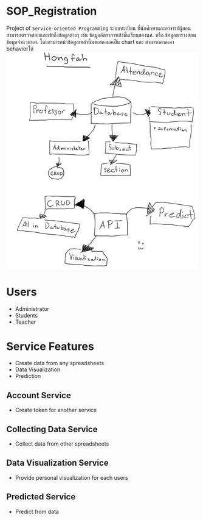 # SOP_Registration
Project of `Service-oriented Programming`
    ระบบทะเบียน ที่นักศึกษาและอาจารย์ผู้สอนสามารถตรวจสอบและเข้าถึงข้อมูลต่างๆ เช่น ข้อมูลอัตราการเข้าชั้นเรียนของนศ. หรือ ข้อมูลตารางสอน ข้อมูลจำนวนนศ. โดยสามารถนำข้อมูลเหล่านี้มาแสดงผลเป็น chart และ สามารถคาดเดา behaviorได้
<img src="./asset/IMG_0013.PNG">

# Users
- Administrator
- Students
- Teacher 
# Service Features
- Create data from any spreadsheets
- Data Visualization
- Prediction
## Account Service
- Create token for another service
## Collecting Data Service
- Collect data from other spreadsheets
## Data Visualization Service
- Provide personal visualization for each users
## Predicted Service
- Predict from data